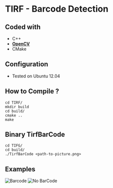 # TIRF - Barcode Detection

## Coded with
* C++
* [**OpenCV**](http://opencv.org/)
* CMake

## Configuration
* Tested on Ubuntu 12.04

## How to Compile ?
```
cd TIRF/
mkdir build
cd build/
cmake ..
make
```

## Binary TirfBarCode
```
cd TIFG/
cd build/
./TirfBarCode <path-to-picture.png>
```

## Examples
![Barcode]()
![No BarCode]()